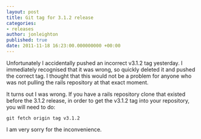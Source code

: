 ```yaml
---
layout: post
title: Git tag for 3.1.2 release
categories:
- releases
author: jonleighton
published: true
date: 2011-11-18 16:23:00.000000000 +00:00
---
```

Unfortunately I accidentally pushed an incorrect v3.1.2 tag yesterday. I immediately recognised that it was wrong, so quickly deleted it and pushed the correct tag. I thought that this would not be a problem for anyone who was not pulling the rails repository at that exact moment.

It turns out I was wrong. If you have a rails repository clone that existed before the 3.1.2 release, in order to get the v3.1.2 tag into your repository, you will need to do:

`git fetch origin tag v3.1.2`

I am very sorry for the inconvenience.